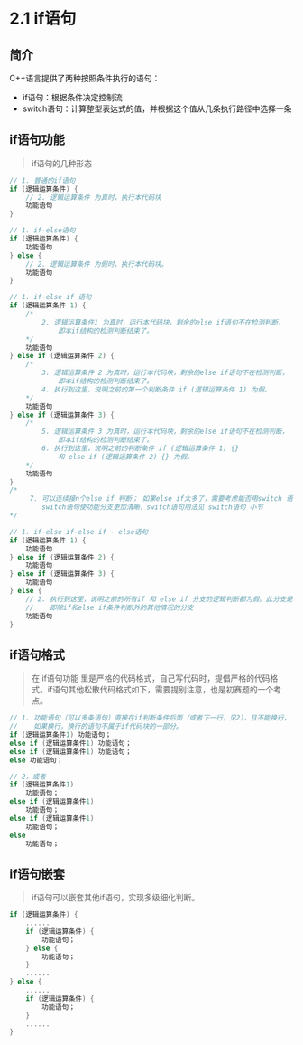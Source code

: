 # 2.1 if语句

## 简介

C++语言提供了两种按照条件执行的语句：

* if语句：根据条件决定控制流
* switch语句：计算整型表达式的值，并根据这个值从几条执行路径中选择一条

## if语句功能

> if语句的几种形态

```c++ {.line-numbers}
// 1. 普通的if语句
if (逻辑运算条件) {
    // 2. 逻辑运算条件 为真时，执行本代码块
    功能语句
}
```

```c++ {.line-numbers  highlight=[4,5,6,7] }
// 1. if-else语句
if (逻辑运算条件) {
    功能语句
} else {
    // 2. 逻辑运算条件 为假时，执行本代码块。
    功能语句
}
```

```c++ {.line-numbers}
// 1. if-else if 语句
if (逻辑运算条件 1) {
    /*
        2. 逻辑运算条件1 为真时，运行本代码块，剩余的else if语句不在检测判断，
            即本if结构的检测判断结束了。
    */
    功能语句
} else if (逻辑运算条件 2) {
    /*
        3. 逻辑运算条件 2 为真时，运行本代码块，剩余的else if语句不在检测判断，
            即本if结构的检测判断结束了。
        4. 执行到这里，说明之前的第一个判断条件 if (逻辑运算条件 1) 为假。
    */
    功能语句
} else if (逻辑运算条件 3) {
    /*
        5. 逻辑运算条件 3 为真时，运行本代码块，剩余的else if语句不在检测判断，
            即本if结构的检测判断结束了。
        6. 执行到这里，说明之前的判断条件 if (逻辑运算条件 1) {} 
            和 else if (逻辑运算条件 2) {} 为假。
    */
    功能语句
}
/*
     7. 可以连续接n个else if 判断； 如果else if太多了，需要考虑能否用switch 语句替代，
        switch语句使功能分支更加清晰，switch语句用法见 switch语句 小节
*/
```

```c++ {.line-numbers highlight=[8,9,10,11] }
// 1. if-else if-else if - else语句
if (逻辑运算条件 1) {
    功能语句
} else if (逻辑运算条件 2) {
    功能语句
} else if (逻辑运算条件 3) {
    功能语句
} else {
    // 2. 执行到这里，说明之前的所有if 和 else if 分支的逻辑判断都为假。此分支是收尾分支，
    //    即除if和else if条件判断外的其他情况的分支
    功能语句
}
```

## if语句格式
> 在 if语句功能 里是严格的代码格式，自己写代码时，提倡严格的代码格式。if语句其他松散代码格式如下，需要提别注意，也是初赛题的一个考点。

```c++ {.line-numbers}
// 1. 功能语句（可以多条语句）直接在if判断条件后面（或者下一行，见2），且不能换行，
//    如果换行，换行的语句不属于if代码块的一部分。
if (逻辑运算条件1) 功能语句；
else if (逻辑运算条件1) 功能语句；
else if (逻辑运算条件1) 功能语句；
else 功能语句；

// 2，或者
if (逻辑运算条件1) 
    功能语句；
else if (逻辑运算条件1) 
    功能语句；
else if (逻辑运算条件1) 
    功能语句；
else 
    功能语句；
```

## if语句嵌套
> if语句可以嵌套其他if语句，实现多级细化判断。

```c++ {.line-numbers}
if (逻辑运算条件) {
    ......
    if (逻辑运算条件) {
        功能语句；
    } else {
        功能语句；
    }
    ......
} else {
    ......
    if (逻辑运算条件) {
        功能语句；
    } 
    ......
}
```